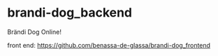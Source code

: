 # brandi-dog_backend

Brändi Dog Online!

front end: https://github.com/benassa-de-glassa/brandi-dog_frontend
